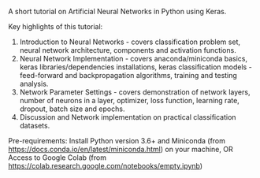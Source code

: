A short tutorial on Artificial Neural Networks in Python using Keras.

Key highlights of this tutorial:
1.	Introduction to Neural Networks - covers classification problem set, neural network architecture, components and activation functions.
2.	Neural Network Implementation - covers anaconda/miniconda basics, keras libraries/dependencies installations, keras classification models - feed-forward and backpropagation algorithms, training and testing analysis.
3.	Network Parameter Settings - covers demonstration of network layers, number of neurons in a layer, optimizer, loss function, learning rate, dropout, batch size and epochs.
4.	Discussion and Network implementation on practical classification datasets.

Pre-requirements: 
Install Python version 3.6+ and Miniconda (from https://docs.conda.io/en/latest/miniconda.html) on your machine, OR Access to Google Colab (from https://colab.research.google.com/notebooks/empty.ipynb)
